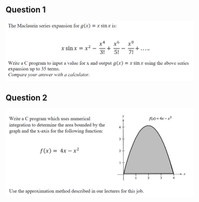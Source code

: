 ## Question 1    

![Question 1 Image](Images/Question1.png)  


## Question 2  

![Question 2 Image](Images/Question2.png) 